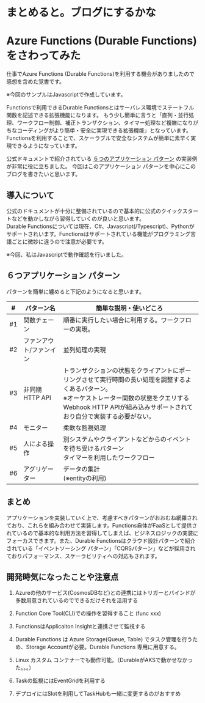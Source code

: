 # まとめると。ブログにするかな

# Azure Functions (Durable Functions) をさわってみた

仕事でAzure Functions (Durable Functions)を利用する機会がありましたので感想を含めた覚書です。

※今回のサンプルはJavascriptで作成しています。

Functionsで利用できるDurable Functionsとはサーバレス環境でステートフル関数を記述できる拡張機能になります。
もう少し簡単に言うと「直列・並行処理、ワークフロー制御、補正トランザクション、タイマー処理など複雑になりがちなコーディングがより簡単・安全に実現できる拡張機能」となっています。Functionsを利用することで、スケーラブルで安全なシステムが簡単に素早く実現できるようになっています。

公式ドキュメントで紹介されている [６つのアプリケーション パターン](https://docs.microsoft.com/ja-jp/azure/azure-functions/durable/durable-functions-overview?tabs=csharp#application-patterns "アプリケーション パターン") の実装例が非常に役に立ちました。 今回はこのアプリケーション パターンを中心にこのブログを書きたいと思います。

## 導入について
公式のドキュメントが十分に整備されているので基本的に公式のクイックスタートなどを動かしながら習得していくのが良いと思います。  
Durable Functionsについては現在、C#、Javascript(/Typescript)、Pythonがサポートされいます。Functionsはサポートされている機能がプログラミング言語ごとに微妙に違うので注意が必要です。  

※今回、私はJavascriptで動作確認を行いました。

## ６つアプリケーション パターン

パターンを簡単に纏めると下記のようになると思います。

| # |パターン名 | 簡単な説明・使いどころ |
| :--: | --- | --- |
| #1 | 関数チェーン | 順番に実行したい場合に利用する。ワークフローの実現。 |
| #2 | ファンアウト/ファンイン | 並列処理の実現 |
| #3 | 非同期 HTTP API | トランザクションの状態をクライアントにポーリングさせて実行時間の長い処理を調整するよくあるパターン。 <br>※オーケストレーター関数の状態をクエリするWebhook HTTP APIが組み込みサポートされており自分で実装する必要がない。 |
| #4 | モニター | 柔軟な監視処理 |
| #5 | 人による操作 | 別システムやクライアントなどからのイベントを待ち受けるパターン<br>タイマーを利用したワークフロー |
| #6 | アグリゲーター | データの集計<br>(※entityの利用) |


## まとめ
アプリケーションを実装していく上で、考慮すべきパターンがおおむね網羅されており、これらを組み合わせて実装します。Functions自体がFaaSとして提供されているので基本的な利用方法を習得してしまえば、ビジネスロジックの実装にフォーカスできます。また、Durable Functionsはクラウド設計パターンで紹介されている「イベントソーシング パターン」「CQRSパターン」などが採用されておりパフォーマンス、スケーラビリティへの対応もされます。





## 開発時気になったことや注意点
1. Azureの他のサービス(CosmosDBなど)との連携にはトリガーとバインドが多数用意されているのでできるだけそれを活用する  

2. Function Core Tool(CLI)での操作を習得すること (func xxx)

3. FunctionsはApplicaiton Insightと連携させて監視する  

4. Durable Functions は Azure Storage(Queue, Table) でタスク管理を行うため、Storage Accountが必要。Durable Functions 専用に用意する。

5. Linux カスタム コンテナーでも動作可能。（DurableがAKSで動かせなかった。。。）

6. Taskの監視にはEventGridを利用する

7. デプロイにはSlotを利用してTaskHubも一緒に変更するのがおすすめ




